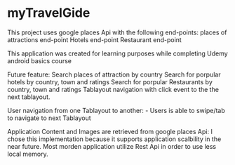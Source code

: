 # myTravelGide
This project uses google places Api with the following end-points:
places of attractions end-point
Hotels end-point
Restaurant end-point

This application was created for learning purposes while completing Udemy android basics course

Future feature:
Search places of attraction by country
Search for porpular hotels by country, town and ratings
Search for porpular Restaurants by country, town and ratings
Tablayout navigation with click event to the the next tablayout.

User navigation from one Tablayout to another: -
Users is able to swipe/tab to navigate to next Tablayout

Application Content and Images are retrieved from google places Api:
I chose this implementation because it supports application scalbility in the near future.
Most morden application utilize Rest Api in order to use less local memory.

